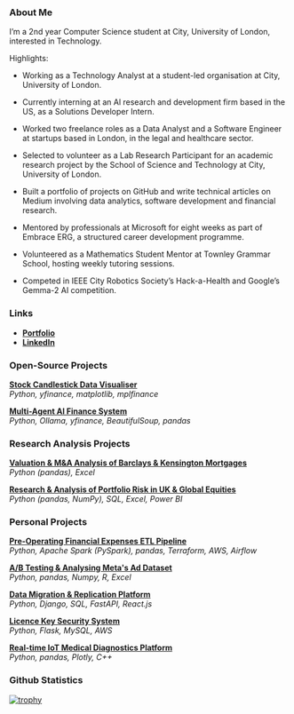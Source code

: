 <h3 align="left">About Me</h3>

I’m a 2nd year Computer Science student at City, University of London, interested in Technology.

Highlights:

- Working as a Technology Analyst at a student-led organisation at City, University of London.

- Currently interning at an Al research and development firm based in the US, as a Solutions Developer Intern.

- Worked two freelance roles as a Data Analyst and a Software Engineer at startups based in London, in the legal and healthcare sector.

- Selected to volunteer as a Lab Research Participant for an academic research project by the School of Science and Technology at City, University of London.

- Built a portfolio of projects on GitHub and write technical articles on Medium involving data analytics, software development and financial research.

- Mentored by professionals at Microsoft for eight weeks as part of Embrace ERG, a structured career development programme.

- Volunteered as a Mathematics Student Mentor at Townley Grammar School, hosting weekly tutoring sessions.

- Competed in IEEE City Robotics Society’s Hack-a-Health and Google’s Gemma-2 AI competition.

<h3 align="left">Links</h3>

- [**Portfolio**](https://www.medium.com/@yusufahmed101)<br>
- [**LinkedIn**](https://www.linkedin.com/in/yusuf-s-ahmed)

<h3 align="left">Open-Source Projects</h3>

[**Stock Candlestick Data Visualiser**](https://github.com/yusuf-s-ahmed/Stock-Visualiser)  
*Python, yfinance, matplotlib, mplfinance*  

[**Multi-Agent AI Finance System**](https://github.com/yusuf-s-ahmed/Multi-AI-Agent-System)  
*Python, Ollama, yfinance, BeautifulSoup, pandas*  


<h3 align="left">Research Analysis Projects</h3>

[**Valuation & M&A Analysis of Barclays & Kensington Mortgages**](https://github.com/yusuf-s-ahmed/Valuation-and-Acquisition-Analysis-of-Barclays-and-Kensington-Mortgages)  
*Python (pandas), Excel*  

[**Research & Analysis of Portfolio Risk in UK & Global Equities**](https://github.com/yusuf-s-ahmed/Portfolio-Risk-Investment-Analysis-of-UK-Equities)  
*Python (pandas, NumPy), SQL, Excel, Power BI*  


<h3 align="left">Personal Projects</h3>

[**Pre-Operating Financial Expenses ETL Pipeline**](https://github.com/yusuf-s-ahmed/Financial-Outflow-ETL-Pipeline)  
*Python, Apache Spark (PySpark), pandas, Terraform, AWS, Airflow*  

[**A/B Testing & Analysing Meta's Ad Dataset**](https://github.com/yusuf-s-ahmed/Meta-Data-Analysis)  
*Python, pandas, Numpy, R, Excel*  

[**Data Migration & Replication Platform**](https://github.com/yusuf-s-ahmed/Cloud-Data-Migration-Tool)  
*Python, Django, SQL, FastAPI, React.js*  

[**Licence Key Security System**](https://github.com/yusuf-s-ahmed/Licence-Key-System)  
*Python, Flask, MySQL, AWS*  

[**Real-time IoT Medical Diagnostics Platform**](https://github.com/yusuf-s-ahmed/Medical-Diagnostics-Analysis)  
*Python, pandas, Plotly, C++*  


<h3 align="left">Github Statistics</h3>

[![trophy](https://github-profile-trophy.vercel.app/?username=yusuf-s-ahmed&theme=flat&title=Commits,Repositories)](https://github.com/ryo-ma/github-profile-trophy)




